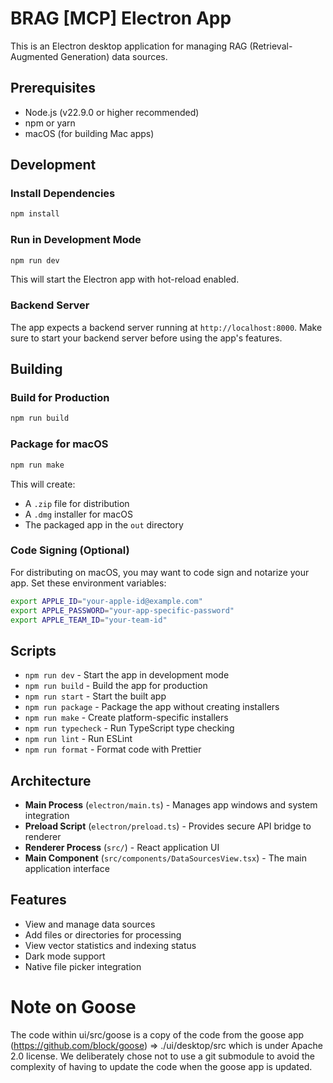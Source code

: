 # BRAG [MCP] Electron App

This is an Electron desktop application for managing RAG (Retrieval-Augmented Generation) data sources.

## Prerequisites

- Node.js (v22.9.0 or higher recommended)
- npm or yarn
- macOS (for building Mac apps)

## Development

### Install Dependencies

```bash
npm install
```

### Run in Development Mode

```bash
npm run dev
```

This will start the Electron app with hot-reload enabled.

### Backend Server

The app expects a backend server running at `http://localhost:8000`. Make sure to start your backend server before using the app's features.

## Building

### Build for Production

```bash
npm run build
```

### Package for macOS

```bash
npm run make
```

This will create:

- A `.zip` file for distribution
- A `.dmg` installer for macOS
- The packaged app in the `out` directory

### Code Signing (Optional)

For distributing on macOS, you may want to code sign and notarize your app. Set these environment variables:

```bash
export APPLE_ID="your-apple-id@example.com"
export APPLE_PASSWORD="your-app-specific-password"
export APPLE_TEAM_ID="your-team-id"
```

## Scripts

- `npm run dev` - Start the app in development mode
- `npm run build` - Build the app for production
- `npm run start` - Start the built app
- `npm run package` - Package the app without creating installers
- `npm run make` - Create platform-specific installers
- `npm run typecheck` - Run TypeScript type checking
- `npm run lint` - Run ESLint
- `npm run format` - Format code with Prettier

## Architecture

- **Main Process** (`electron/main.ts`) - Manages app windows and system integration
- **Preload Script** (`electron/preload.ts`) - Provides secure API bridge to renderer
- **Renderer Process** (`src/`) - React application UI
- **Main Component** (`src/components/DataSourcesView.tsx`) - The main application interface

## Features

- View and manage data sources
- Add files or directories for processing
- View vector statistics and indexing status
- Dark mode support
- Native file picker integration

# Note on Goose

The code within ui/src/goose is a copy of the code from the goose app (https://github.com/block/goose) => ./ui/desktop/src
which is under Apache 2.0 license.
We deliberately chose not to use a git submodule to avoid the complexity of having to update the code when the goose app is updated.
